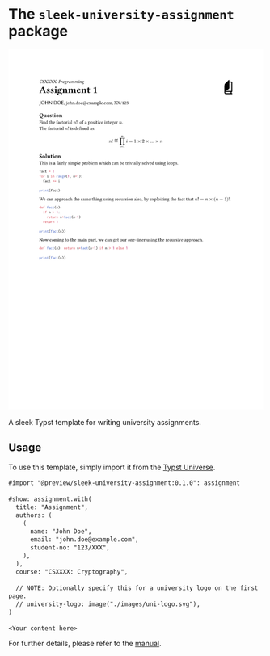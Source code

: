 # The `sleek-university-assignment` package

![Thumbnail of the sample PDF](./assets/thumbnail.png)

A sleek Typst template for writing university assignments.

## Usage

To use this template, simply import it from the [Typst Universe][typ-uni].

```typ
#import "@preview/sleek-university-assignment:0.1.0": assignment

#show: assignment.with(
  title: "Assignment",
  authors: (
    (
      name: "John Doe",
      email: "john.doe@example.com",
      student-no: "123/XXX",
    ),
  ),
  course: "CSXXXX: Cryptography",

  // NOTE: Optionally specify this for a university logo on the first page.
  // university-logo: image("./images/uni-logo.svg"),
)

<Your content here>
```

For further details, please refer to the [manual](./docs/manual.pdf).

[typ-uni]: https://typst.app/universe/
